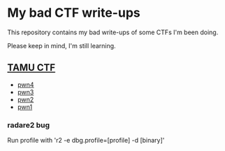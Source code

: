# My bad CTF write-ups

This repository contains my bad write-ups of some CTFs I'm been doing.

Please keep in mind, I'm still learning.

## [TAMU CTF](http://ctf.tamu.edu/)
* [pwn4](https://github.com/pykx/ctf/tree/master/tamu18/pwn4)
* [pwn3](https://github.com/pykx/ctf/tree/master/tamu18/pwn3)
* [pwn2](https://github.com/pykx/ctf/tree/master/tamu18/pwn2)
* [pwn1](https://github.com/pykx/ctf/tree/master/tamu18/pwn1)

### radare2 bug
Run profile with 'r2 -e dbg.profile=[profile] -d [binary]'
